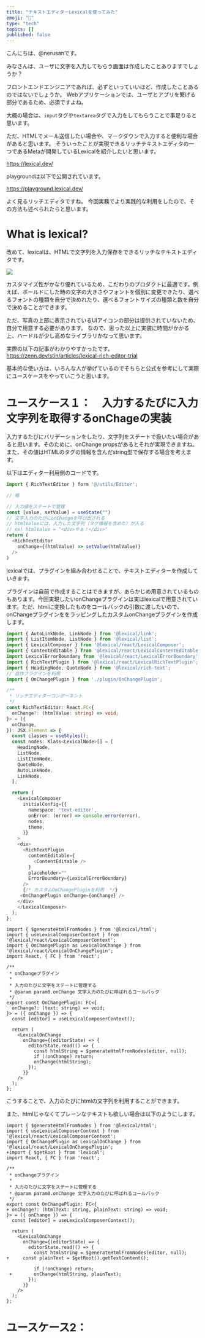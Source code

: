 ```yaml
---
title: "テキストエディターLexicalを使ってみた"
emoji: "💨"
type: "tech"
topics: []
published: false
---
```


こんにちは、@nerusanです。

みなさんは、ユーザに文字を入力してもらう画面は作成したことありますでしょうか？

フロントエンドエンジニアであれば、必ずといっていいほど、作成したことあるのではないでしょうか。
Webアプリケーションでは、ユーザとアプリを繋げる部分であるため、必須ですよね。

大概の場合は、`input`タグや`textarea`タグで入力をしてもらうことで事足りると思います。

ただ、HTMLでメール送信したい場合や、マークダウンで入力すると便利な場合があると思います。
そういったことが実現できるリッチテキストエディタの一つであるMetaが開発しているLexicalを紹介したいと思います。

https://lexical.dev/

playgroundは以下で公開されています。

https://playground.lexical.dev/

よく見るリッチエディタですね。
今回実務でより実践的な利用をしたので、その方法も述べられたらと思います。

# What is lexical?

改めて、lexicalは、HTMLで文字列を入力保存をできるリッチなテキストエディタです。

![](https://storage.googleapis.com/zenn-user-upload/2343b8ce3b0c-20221222.png)

カスタマイズ性がかなり優れているため、こだわりのプロダクトに最適です。例えば、ボールドにした時の文字の大きさやフォントを個別に変更できたり、選べるフォントの種類を自分で決めれたり、選べるフォントサイズの種類と数を自分で決めることができます。

ただ、写真の上部に表示されているUIアイコンの部分は提供されていないため、自分で用意する必要があります。
なので、思った以上に実装に時間がかかる上、ハードルが少し高めなライブラリかなって思います。

実際の以下の記事がわかりやすかったです。
https://zenn.dev/stin/articles/lexical-rich-editor-trial

基本的な使い方は、いろんな人が挙げているのでそちらと公式を参考にして実際にユースケースをやっていこうと思います。

# ユースケース１：　入力するたびに入力文字列を取得するonChageの実装

入力するたびにバリデーションをしたり、文字列をステートで扱いたい場合があると思います。そのために、onChange propsがあるとそれが実現できますね。また、その値はHTMLのタグの情報を含んだstring型で保存する場合を考えます。

以下はエディター利用側のコードです。

```ts
import { RichTextEditor } form '@/utils/Editor';

// 略

// 入力値をステートで管理
const [value, setValue] = useState("")
// 文字入力のたびにonChangeを呼び出される
// htmlValueには、入力した文字列（タグ情報を含めた）が入る
// ex) htmlValue = "<div>やぁ！</div>"
return (
  <RichTextEditor
    onChange={(htmlValue) => setValue(htmlValue)}
  />
)
```


lexicalでは、プラグインを組み合わせることで、テキストエディターを作成していきます。

プラグインは自前で作成することはできますが、あらかじめ用意されているものもあります。今回実現したいonChangeプラグインは実はlexicalで用意されています。ただ、htmlに変換したものをコールバックの引数に渡したいので、onChangeプラグインををラッピングしたカスタムonChangeプラグインを作成します。

```ts:utils/Editor.ts
import { AutoLinkNode, LinkNode } from '@lexical/link';
import { ListItemNode, ListNode } from '@lexical/list';
import { LexicalComposer } from '@lexical/react/LexicalComposer';
import { ContentEditable } from '@lexical/react/LexicalContentEditable';
import LexicalErrorBoundary from '@lexical/react/LexicalErrorBoundary';
import { RichTextPlugin } from '@lexical/react/LexicalRichTextPlugin';
import { HeadingNode, QuoteNode } from '@lexical/rich-text';
// 自作プラグインを利用
import { OnChangePlugin } from './plugin/OnChangePlugin';

/**
 * リッチエディターコンポーネント
 */
const RichTextEditor: React.FC<{
  onChange?: (htmlValue: string) => void;
}> = ({
  onChange,
}): JSX.Element => {
  const classes = useStyles();
  const nodes: Klass<LexicalNode>[] = [
    HeadingNode,
    ListNode,
    ListItemNode,
    QuoteNode,
    AutoLinkNode,
    LinkNode,
  ];

  return (
    <LexicalComposer
      initialConfig={{
        namespace: 'text-editor',
        onError: (error) => console.error(error),
        nodes,
        theme,
      }}
    >
	<div>
	  <RichTextPlugin
	    contentEditable={
	      <ContentEditable />
	    }
	    placeholder=""
	    ErrorBoundary={LexicalErrorBoundary}
	  />
	  {/* カスタムOnChangePluginを利用  */}
	 <OnChangePlugin onChange={onChange} />
	</div>
    </LexicalComposer>
  );
};
```

```ts:utils/plugins/OnChangePlugin.txx
import { $generateHtmlFromNodes } from '@lexical/html';
import { useLexicalComposerContext } from '@lexical/react/LexicalComposerContext';
import { OnChangePlugin as LexicalOnChange } from '@lexical/react/LexicalOnChangePlugin';
import React, { FC } from 'react';

/**
 * onChangeプラグイン
 *
 * 入力のたびに文字をステートに管理する
 * @param param0.onChange 文字入力のたびに呼ばれるコールバック
 */
export const OnChangePlugin: FC<{
  onChange?: (text: string) => void;
}> = ({ onChange }) => {
  const [editor] = useLexicalComposerContext();

  return (
    <LexicalOnChange
      onChange={(editorState) => {
        editorState.read(() => {
          const htmlString = $generateHtmlFromNodes(editor, null);
          if (!onChange) return;
          onChange(htmlString);
        });
      }}
    />
  );
};
```

こうすることで、入力のたびにhtmlの文字列を利用することができます。

また、htmlじゃなくてプレーンなテキストも欲しい場合は以下のようにします。

```ts:utils/plugins/OnChangePlugin.txx
import { $generateHtmlFromNodes } from '@lexical/html';
import { useLexicalComposerContext } from '@lexical/react/LexicalComposerContext';
import { OnChangePlugin as LexicalOnChange } from '@lexical/react/LexicalOnChangePlugin';
+import { $getRoot } from 'lexical';
import React, { FC } from 'react';

/**
 * onChangeプラグイン
 *
 * 入力のたびに文字をステートに管理する
 * @param param0.onChange 文字入力のたびに呼ばれるコールバック
 */
export const OnChangePlugin: FC<{
+ onChange?: (htmlText: string, plainText: string) => void;
}> = ({ onChange }) => {
  const [editor] = useLexicalComposerContext();
  
  return (
    <LexicalOnChange
      onChange={(editorState) => {
        editorState.read(() => {
          const htmlString = $generateHtmlFromNodes(editor, null);
+	  const plainText = $getRoot().getTextContent();
	  
          if (!onChange) return;
 +        onChange(htmlString, plainText);
        });
      }}
    />
  );
};
```

# ユースケース2：